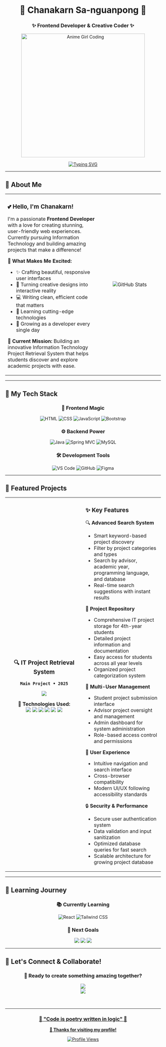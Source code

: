 <div align="center">

# 🌸 Chanakarn Sa-nguanpong 🌸
### ✨ Frontend Developer & Creative Coder ✨

<img src="https://media1.giphy.com/media/v1.Y2lkPTc5MGI3NjExOGE1bDJ0czdkZTNnYTFjc24xeWUwNDBvYmpqNGh5ZGgyam1lYTRlbiZlcD12MV9pbnRlcm5hbF9naWZfYnlfaWQmY3Q9Zw/3o6wNMRNQ3vczLxas8/giphy.gif" width="400" alt="Anime Girl Coding"/>

[![Typing SVG](https://readme-typing-svg.herokuapp.com?font=Fira+Code&size=18&duration=2000&pause=1000&color=9B59B6&center=true&vCenter=true&width=600&height=50&lines=🌸+Building+Beautiful+Digital+Experiences;💙+Passionate+About+Clean+Code;💜+Currently+Crafting+IT+Project+Systems;🌟+Always+Learning+%26+Growing)](https://git.io/typing-svg)
</div>

---

## 🌸 About Me

<table border="0" cellpadding="10" cellspacing="0">
<tr>
<td width="60%" style="border: none;">

### 💕 Hello, I'm Chanakarn!
I'm a passionate **Frontend Developer** with a love for creating stunning, user-friendly web experiences. Currently pursuing Information Technology and building amazing projects that make a difference!

🌟 **What Makes Me Excited:**
- ✨ Crafting beautiful, responsive user interfaces
- 🎨 Turning creative designs into interactive reality
- 💻 Writing clean, efficient code that matters
- 🚀 Learning cutting-edge technologies
- 🌱 Growing as a developer every single day

📍 **Current Mission:** Building an innovative Information Technology Project Retrieval System that helps students discover and explore academic projects with ease.

</td>
<td width="40%" style="border: none; text-align: center;">

<img src="https://github-readme-stats.vercel.app/api?username=FahChanakarn&show_icons=true&theme=synthwave&hide_border=true&bg_color=0D1117&title_color=F8BBD9&icon_color=AED6F1&text_color=D2B4DE&border_color=F9E79F" alt="GitHub Stats" />

</td>
</tr>
</table>

---

## 💖 My Tech Stack

<div align="center">

### 🎨 Frontend Magic
![HTML](https://img.shields.io/badge/HTML5-F8BBD9?style=for-the-badge&logo=html5&logoColor=8D6E63)
![CSS](https://img.shields.io/badge/CSS3-AED6F1?style=for-the-badge&logo=css3&logoColor=6D4C41)
![JavaScript](https://img.shields.io/badge/JavaScript-F9E79F?style=for-the-badge&logo=javascript&logoColor=5D4037)
![Bootstrap](https://img.shields.io/badge/Bootstrap-D2B4DE?style=for-the-badge&logo=bootstrap&logoColor=8D6E63)

### ⚙️ Backend Power
![Java](https://img.shields.io/badge/Java-F8C8DC?style=for-the-badge&logo=openjdk&logoColor=8D6E63)
![Spring MVC](https://img.shields.io/badge/Spring%20MVC-B3E5FC?style=for-the-badge&logo=spring&logoColor=6D4C41)
![MySQL](https://img.shields.io/badge/MySQL-E1BEE7?style=for-the-badge&logo=mysql&logoColor=8D6E63)

### 🛠️ Development Tools
![VS Code](https://img.shields.io/badge/VS%20Code-F1C6F7?style=for-the-badge&logo=visualstudiocode&logoColor=8D6E63)
![GitHub](https://img.shields.io/badge/GitHub-C8E6C9?style=for-the-badge&logo=github&logoColor=6D4C41)
![Figma](https://img.shields.io/badge/Figma-FFE082?style=for-the-badge&logo=figma&logoColor=8D6E63)

</div>

---

## 🚀 Featured Projects

<div align="center">

<table>
<tr>
<td width="50%" align="center">

### 🔍 **IT Project Retrieval System**
**`Main Project • 2025`**

<img src="https://github-readme-stats.vercel.app/api/pin/?username=FahChanakarn&repo=it-project-system&theme=synthwave&hide_border=true&bg_color=0D1117&title_color=F8BBD9&icon_color=AED6F1&text_color=D2B4DE" />

**💼 Technologies Used:**
<br/>
<img src="https://img.shields.io/badge/Java-F8BBD9?style=flat-square&logo=openjdk&logoColor=white"/>
<img src="https://img.shields.io/badge/Spring%20MVC-AED6F1?style=flat-square&logo=spring&logoColor=white"/>
<img src="https://img.shields.io/badge/MySQL-D2B4DE?style=flat-square&logo=mysql&logoColor=white"/>
<img src="https://img.shields.io/badge/HTML-F9E79F?style=flat-square&logo=html5&logoColor=black"/>
<img src="https://img.shields.io/badge/CSS-B3E5FC?style=flat-square&logo=css3&logoColor=white"/>
<img src="https://img.shields.io/badge/JavaScript-E1BEE7?style=flat-square&logo=javascript&logoColor=white"/>

</td>
<td width="50%">

### ✨ **Key Features**
🔍 **Advanced Search System**
- Smart keyword-based project discovery
- Filter by project categories and types
- Search by advisor, academic year, programming language, and database
- Real-time search suggestions with instant results

💼 **Project Repository**
- Comprehensive IT project storage for 4th-year students
- Detailed project information and documentation
- Easy access for students across all year levels
- Organized project categorization system

👥 **Multi-User Management**
- Student project submission interface
- Advisor project oversight and management
- Admin dashboard for system administration
- Role-based access control and permissions

📱 **User Experience**
- Intuitive navigation and search interface
- Cross-browser compatibility
- Modern UI/UX following accessibility standards

🔒 **Security & Performance**
- Secure user authentication system
- Data validation and input sanitization
- Optimized database queries for fast search
- Scalable architecture for growing project database

</td>
</tr>
</table>

</div>

---

## 🌱 Learning Journey

<div align="center">

### 📚 **Currently Learning**
![React](https://img.shields.io/badge/React-AED6F1?style=for-the-badge&logo=react&logoColor=white)
![Tailwind CSS](https://img.shields.io/badge/Tailwind%20CSS-D2B4DE?style=for-the-badge&logo=tailwindcss&logoColor=white)

### 🎯 **Next Goals**
<img src="https://img.shields.io/badge/Vue.js-F8BBD9?style=for-the-badge&logo=vuedotjs&logoColor=white"/>
<img src="https://img.shields.io/badge/Next.js-F9E79F?style=for-the-badge&logo=nextdotjs&logoColor=black"/>
<img src="https://img.shields.io/badge/UI%2FUX%20Design-B3E5FC?style=for-the-badge&logo=figma&logoColor=white"/>

</div>

---

## 💌 Let's Connect & Collaborate!

<div align="center">

### 🌸 **Ready to create something amazing together?**

<a href="mailto:chanakarn.dev@gmail.com">
<img src="https://img.shields.io/badge/📧%20Email-chanakarn.dev%40gmail.com-F8BBD9?style=for-the-badge&logo=gmail&logoColor=white&labelColor=D2B4DE"/>
</a>
<br/>
<a href="https://github.com/FahChanakarn">
<img src="https://img.shields.io/badge/🐙%20GitHub-FahChanakarn-AED6F1?style=for-the-badge&logo=github&logoColor=white&labelColor=B3E5FC"/>
</a>
<br/>
<a href="https://fahchanakarn.dev">
<br/><br/>
</div>

---

<div align="center">

### 💖 **"Code is poetry written in logic"** 💖

**🌸 Thanks for visiting my profile!**

![Profile Views](https://komarev.com/ghpvc/?username=FahChanakarn&style=for-the-badge&color=D2B4DE&label=Profile+Views)

</div>
